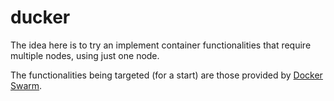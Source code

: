 # ducker

The idea here is to try an implement container functionalities that require multiple nodes, using just one node.

The functionalities being targeted (for a start) are those provided by [Docker Swarm](https://docs.docker.com/engine/swarm/).
